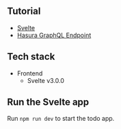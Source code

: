 ## Tutorial

- [Svelte](https://hasura.io/learn/graphql/svelte-apollo/introduction)
- [Hasura GraphQL Endpoint](https://hasura.io/learn/graphql)

## Tech stack

- Frontend
  - Svelte v3.0.0

## Run the Svelte app

Run `npm run dev` to start the todo app.
